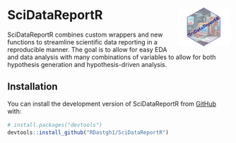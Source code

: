 
<!-- README.md is generated from README.Rmd. Please edit that file -->

# SciDataReportR <img src="man/figures/logo.png" align="right" height="88" alt="" />

<!-- badges: start -->

SciDataReportR combines custom wrappers and new functions to streamline
scientific data reporting in a reproducible manner. The goal is to allow
for easy EDA and data analysis with many combinations of variables to
allow for both hypothesis generation and hypothesis-driven analysis.

## Installation

You can install the development version of SciDataReportR from
[GitHub](https://github.com/) with:

``` r
# install.packages("devtools")
devtools::install_github("RDastgh1/SciDataReportR")
```

<!-- ## Example -->
<!-- This is a basic example which shows you how to solve a common problem: -->
<!-- ```{r example} -->
<!-- library(SciDataReportR) -->
<!-- ## basic example code -->
<!-- ``` -->
<!-- What is special about using `README.Rmd` instead of just `README.md`? You can include R chunks like so: -->
<!-- ```{r cars} -->
<!-- summary(cars) -->
<!-- ``` -->
<!-- You'll still need to render `README.Rmd` regularly, to keep `README.md` up-to-date. `devtools::build_readme()` is handy for this. -->
<!-- You can also embed plots, for example: -->
<!-- ```{r pressure, echo = FALSE} -->
<!-- plot(pressure) -->
<!-- ``` -->
<!-- In that case, don't forget to commit and push the resulting figure files, so they display on GitHub and CRAN. -->
